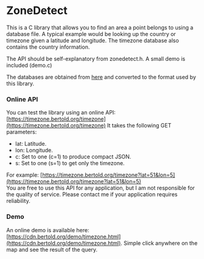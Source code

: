 # ZoneDetect

This is a C library that allows you to find an area a point belongs to using a database file. A typical example would be looking up the country or timezone given a latitude and longitude. The timezone database also contains the country information.

The API should be self-explanatory from zonedetect.h. A small demo is included (demo.c)

The databases are obtained from [here](https://github.com/evansiroky/timezone-boundary-builder) and converted to the format used by this library.

### Online API
You can test the library using an online API: [https://timezone.bertold.org/timezone](https://timezone.bertold.org/timezone)
It takes the following GET parameters:

* lat: Latitude.
* lon: Longitude.
* c: Set to one (c=1) to produce compact JSON.
* s: Set to one (s=1) to get only the timezone.

For example: [https://timezone.bertold.org/timezone?lat=51&lon=5](https://timezone.bertold.org/timezone?lat=51&lon=5)  
You are free to use this API for any application, but I am not responsible for the quality of service. Please contact me if your application requires reliability. 


### Demo
An online demo is available here: [https://cdn.bertold.org/demo/timezone.html](https://cdn.bertold.org/demo/timezone.html). Simple click anywhere on the map and see the result of the query.
